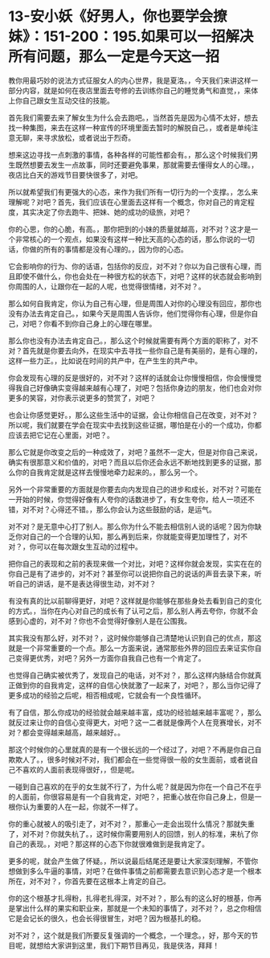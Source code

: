 # 13-安小妖《好男人，你也要学会撩妹》：151-200：195.如果可以一招解决所有问题，那么一定是今天这一招

教你用最巧妙的说法方式征服女人的内心世界，我是夏洛。，今天我们来讲这样一部分内容，就是如何在夜店里面去夸修的去训练你自己的睡觉勇气和直觉，，来体上你自己跟女生互动交往的技能。

首先我们需要去来了解女生为什么会去跑吧。，当然首先是因为心情不太好，想去找一种集图，来去在这样一种宣传的环境里面去暂时的解脱自己。，或者是单纯注意无聊，来寻求放松，或者说出于烈奇。

想来这边寻找一点刺激的事情，各种各样的可能性都会有。，那么这个时候我们男生既然想要去发生一点故事，同时还要避免事果，那就需要去懂得女人的心理。，夜店比白天的游戏节目要快很多了，对吧。

所以就希望我们有更强大的心态，来作为我们所有一切行为的一个支撑。，怎么来理解呢？对吧？首先，我们应该在心里面去这样有一个概念，你对自己的肯定程度，其实决定了你去跑牛、把妹、她的成功的级旅，对吧？

你的心思，你的心脆，有高。，那你把到的小妹的质量就越高，对不对？这才是一个非常核心的一个观点，如果没有这样一种比天高的心态的话，那么你说的一切话，你做的所有的事情都是没有心理的。，因为你的心态。

它会影响你的行为、你的话语，包括你的反应，对不对？你以为自己很有心理，而且即使不做什么，你也会处在一种很方松的状态下，对吧？这样的状态就会影响到你周围的人，让跟你在一起的人呢，也觉得很情绪，对不对？。

那么如何自我肯定，你认为自己有心理，但是周围人对你的心理没有回应，那你也没有办法去肯定自己。，如果今天是周围人告诉你，他们觉得你有心理，但是你自己，对吧？你看不到你自己身上的心理在哪里。

那么你也没有办法去肯定自己。，那么这个时候就需要有两个方面的职称了，对不对？首先就是你要去向外，在现实中去寻找一些你自己是有美丽的，是有心理的，这样一些力正。，比如说在时间的共产中，在产生生的共产中。

你会发现有心理的反是很好的，对不对？这样的话就会让你慢慢相信，你会慢慢觉得我自己好像确实变得越来越有心理了，对吧？包括你身边的朋友，他们也会对你更多的笑容，对你表示说更多的赞赏了，对吧？

也会让你感觉更好。，那么这些生活中的证据，会让你相信自己在改变，对不对？所以呢，我们就要在学会在现实中去找到这些证据，哪怕是在小的一个成功，你都应该去把它记在心里面，对吧？。

那么它就是你改变之后的一种成效了，对吧？虽然不一定大，但是对你自己来说，确实有很那意义和价值的，对吧？而且以后你还会永远不断地找到更多的证据，那么你的自我肯定就是这样去慢慢地牵力起来的。，那么另一个。

另外一个非常重要的方面就是你要去向内发现自己的进步和成长，对不对？可能在一开始的时候，你觉得好像有人夸你的话数进步了，有女生夸你，给人一项还不错，对不对？心得还不错。，那么你会认为这些鼓励的话，是运气。

对不对？是无意中心打了别人。那么你为什么不能去相信别人说的话呢？因为你缺乏你对自己的一个合理的认知，那么再到后来，你就能变得更加理性了，对不对？，你可以在每次跟女生互动的过程中。

把你自己的表现和之前的表现来做一个对比，对吧？这样你就会发现，实实在在的你自己是有了进步的，对不对？甚至你可以说把你自己的说话的声音去录下来，听听自己的讲话，是不是表达得很生动，对不对？

有没有真的比以前聊得更好，对吧？这样就是你能够在那些身处去看到自己的变化的方式。，当你在内心对自己的成长有了认可之后，那么别人再去夸你，你就不会感到心虚的，对不对？你也不会觉得好像别人是在公围我。

其实我没有那么好，对不对？，这时候你能够自己清楚地认识到自己的优点，那这就是一个非常重要的一个点。那么一方面来说，通常那些外界的回应去来证实你自己变得更优秀，对吧？另外一方面你自我自己也有一个肯定了。

也觉得自己确实被优秀了，发现自己的电话，对不对？，那么这样内脉结合你就真正做到你的自我肯定，这样的自信心快就激了一起来了，对吧？，那么当你记得了更多成功的经验之后呢，相否相成呢，它就会有一个良性循环。

有了自信，那么你成功的经验就会越来越丰富，成功的经验越来越丰富呢？，那么就反过来让你的自信心变得更大，对吧？这一二者就是像两个人在竞赛增长，对不对？都会变得越来越高，越来越好。。

那这个时候你的心里就真的是有一个很长远的一个经过了，对吧？不再是你自己自欺欺人了。，很多时候对不对，我们都会在一些觉得很一般的女生面前，或者说自己不喜欢的人面前表现得很好，，但是呢。

一碰到自己喜欢的在乎的女生就不行了，为什么呢？就是因为你在一个自己不在乎的人面前，你很容易是有一个自我肯定，对吧？，把重心放在你自己身上，但是一根你认为重要的人在一起，你就不一样了。

你的重心就被人的吸引走了，对不对？，那重心一走会出现什么情况？那就失重了，对不对？你就失杭了。，这时候你需要用别人的回馈，别人的标准，来杭了你自己的表现。，对吧？那这样的心态下你就很难做到是我肯定了。

更多的呢，就会产生做了怀疑。，所以说最后结尾还是要让大家深刻理解，不管你想做到多么牛逼的事情，对吧？在做件事情之前都需要去意识到心态才是一个根本所在，对不对？，你首先要在这根本上肯定的自己。

你的这个根基才扎得粉，扎得老扎得深，对不对？，那么有的这么好的根基，你再是掌出什么样的果实和职业来，那就是一个未知的事情了，对不对？，总之你相信它是会记长的很久，也会长得很冒生，对吧？因为根基扎的稳。

对不对？，这个就是我们所要反复强调的一个概念，一个理念。，好，那今天的节目呢，就想给大家讲到这里，我们下期节目再见，我是侠洛，拜拜！

